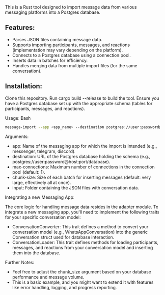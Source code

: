 This is a Rust tool designed to import message data from various messaging platforms into a Postgres database.

## Features:
- Parses JSON files containing message data.
- Supports importing participants, messages, and reactions (implementation may vary depending on the platform).
- Connects to a Postgres database using a connection pool.
- Inserts data in batches for efficiency.
- Handles merging data from multiple import files (for the same conversation).

## Installation:
Clone this repository.
Run cargo build --release to build the tool.
Ensure you have a Postgres database set up with the appropriate schema (tables for participants, messages, and reactions).

Usage:
Bash
```bash
message-import --app <app_name> --destination postgres://user:password@host:port/database --input /path/to/folder/with/conversation/files --chunk-size 1000
```

Arguments:
- app: Name of the messaging app for which the import is intended (e.g., messenger, telegram, discord).
- destination: URL of the Postgres database holding the schema (e.g., postgres://user:password@host:port/database).
- max-connections: Maximum number of connections in the connection pool (default: 1).
- chunk-size: Size of each batch for inserting messages (default: very large, effectively all at once).
- input: Folder containing the JSON files with conversation data.

Integrating a new Messaging App:

The core logic for handling message data resides in the adapter module. To integrate a new messaging app, you'll need to implement the following traits for your specific conversation model:
- ConversationConverter: This trait defines a method to convert your conversation model (e.g., WhatsAppConversation) into the generic Conversation struct used for database interaction.
- ConversationLoader: This trait defines methods for loading participants, messages, and reactions from your conversation model and inserting them into the database.

Further Notes:
- Feel free to adjust the chunk_size argument based on your database performance and message volume.
- This is a basic example, and you might want to extend it with features like error handling, logging, and progress reporting.
